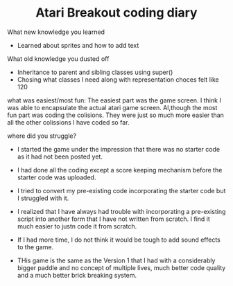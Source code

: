 # <center> Atari Breakout coding diary</center>
What new knowledge you learned
* Learned about sprites and  how to add text

What old knowledge you dusted off
* Inheritance to parent and sibling classes using super()
* Chosing what classes I need along with representation choces felt like 120 

what was easiest/most fun:
The easiest part was the game screen. I think I was able to encapsulate the actual atari game screen. Al,though the most fun part was coding the colisions. They were just so much more easier than all the other colissions I have coded so far. 


where did you struggle?
* I started the game under the impression that there was no starter code as it had not been posted yet.
* I had done all the coding except a score keeping mechanism before the starter code was uploaded.
* I tried to convert my pre-existing code incorporating the starter code but I struggled with it.
* I realized that I have always had trouble with incorporating a pre-existing script into another form that I have not written from scratch. I find it much easier to justn code it from scratch.
* If I had more time, I do not think it would be tough to add sound effects to the game.


* THis game is the same as the Version 1 that I had with a considerably bigger paddle and no concept of multiple lives, much better code quality and a much better brick breaking system. 